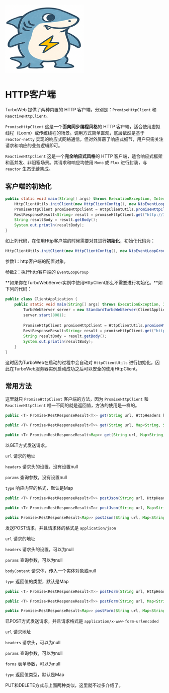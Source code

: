 # <img src="../image/logo.png"/>

# HTTP客户端

TurboWeb 提供了两种内置的 HTTP 客户端，分别是：`PromiseHttpClient` 和 `ReactiveHttpClient`。

`PromiseHttpClient` 这是一个**面向同步编程风格**的 HTTP 客户端，适合使用虚拟线程（Loom）或传统线程的场景。调用方式简单直观，底层依然是基于 `reactor-netty` 实现的响应式网络通信，但对外屏蔽了响应式细节，用户只需关注请求和响应的业务逻辑即可。

`ReactiveHttpClient` 这是一个**完全响应式风格**的 HTTP 客户端，适合响应式框架和高并发、非阻塞场景。其请求和响应均使用 `Mono` 或 `Flux` 进行封装，与 `reactor` 生态无缝集成。

## 客户端的初始化

```java
public static void main(String[] args) throws ExecutionException, InterruptedException {
    HttpClientUtils.initClient(new HttpClientConfig(), new NioEventLoopGroup());
    PromiseHttpClient promiseHttpClient = HttpClientUtils.promiseHttpClient();
    RestResponseResult<String> result = promiseHttpClient.get("http://127.0.0.1:8080/hello", null, String.class).get();
    String resultBody = result.getBody();
    System.out.println(resultBody);
}
```

如上列代码，在使用Http客户端的时候需要对其进行**初始化**，初始化代码为：

```java
HttpClientUtils.initClient(new HttpClientConfig(), new NioEventLoopGroup());
```

参数1：http客户端的配置对象。

参数2：执行http客户端的 `EventLoopGroup`

**如果你在TurboWebServer实例中使用HttpClient那么不需要进行初始化。**如下列的代码：

```java
public class ClientApplication {
	public static void main(String[] args) throws ExecutionException, InterruptedException {
		TurboWebServer server = new StandardTurboWebServer(ClientApplication.class);
		server.start(8081);

		PromiseHttpClient promiseHttpClient = HttpClientUtils.promiseHttpClient();
		RestResponseResult<String> result = promiseHttpClient.get("http://127.0.0.1:8080/hello", null, String.class).get();
		String resultBody = result.getBody();
		System.out.println(resultBody);
	}
}
```

这时因为TurboWeb在启动的过程中会自动对 `HttpClientUtils` 进行初始化，因此在TurboWeb服务器实例启动成功之后可以安全的使用HttpClient。

## 常用方法

这里就只 `PromiseHttpClient` 客户端的方法，因为 `PromiseHttpClient` 和 `ReactiveHttpClient` 唯一不同的就是返回值，方法的使用是一样的。

```java
public <T> Promise<RestResponseResult<T>> get(String url, HttpHeaders headers, Map<String, String> params, Class<T> type)
```

```java
public <T> Promise<RestResponseResult<T>> get(String url, Map<String, String> params, Class<T> type)
```

```java
public <T> Promise<RestResponseResult<Map>> get(String url, Map<String, String> params)
```

以GET方式发送请求。

`url` 请求的地址

`headers` 请求头的设置，没有设置null

`params` 查询参数，没有设置null

`type` 响应内容的格式，默认是Map

```java
public <T> Promise<RestResponseResult<T>> postJson(String url, HttpHeaders headers, Map<String, String> params, Object bodyContent, Class<T> type)
```

```java
public <T> Promise<RestResponseResult<T>> postJson(String url, Map<String, String> params, Object bodyContent, Class<T> type)
```

```java
public Promise<RestResponseResult<Map>> postJson(String url, Map<String, String> params, Object bodyContent)
```

发送POST请求，并且请求体的格式是 `application/json`

`url` 请求的地址

`headers` 请求头的设置，可以为null

`params` 查询参数，可以为null

`bodyContent` 请求体，传入一个实体对象或null

`type` 返回值的类型，默认是Map

```java
public <T> Promise<RestResponseResult<T>> postForm(String url, HttpHeaders headers, Map<String, String> params, Map<String, String> forms, Class<T> type)
```

```java
public <T> Promise<RestResponseResult<T>> postForm(String url, Map<String, String> params, Map<String, String> forms, Class<T> type)
```

```java
public Promise<RestResponseResult<Map>> postForm(String url, Map<String, String> params, Map<String, String> forms)
```

已POST方式发送请求，并且请求格式是 `application/x-www-form-urlencoded` 

`url` 请求地址

`headers` 请求头，可以为null

`params` 查询参数，可以为null

`forms` 表单参数，可以为null

`type` 返回值类型，默认是Map

PUT和DELETE方式与上面两种类似，这里就不过多介绍了。